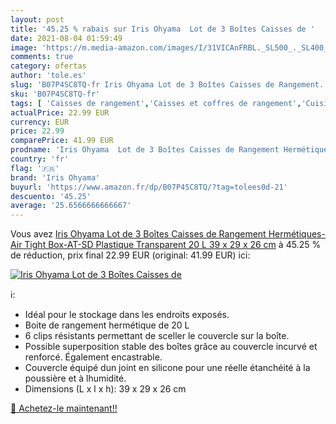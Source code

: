 ```yaml
---
layout: post
title: '45.25 % rabais sur Iris Ohyama  Lot de 3 Boîtes Caisses de '
date: 2021-08-04 01:59:49
image: 'https://m.media-amazon.com/images/I/31VICAnFRBL._SL500_._SL400_.jpg'
comments: true
category: ofertas
author: 'tole.es'
slug: 'B07P4SC8TQ-fr Iris Ohyama Lot de 3 Boîtes Caisses de Rangement...'
sku: 'B07P4SC8TQ-fr'
tags: [ 'Caisses de rangement','Caisses et coffres de rangement','Cuisine et Maison','Paniers et boîtes de rangement','Rangement et organisation','iris ohyama', ]
actualPrice: 22.99 EUR
currency: EUR
price: 22.99
comparePrice: 41.99 EUR
prodname: 'Iris Ohyama  Lot de 3 Boîtes Caisses de Rangement Hermétiques-Air Tight Box-AT-SD  Plastique  Transparent  20 L  39 x 29 x 26 cm'
country: 'fr'
flag: '🇫🇷'
brand: 'Iris Ohyama'
buyurl: 'https://www.amazon.fr/dp/B07P4SC8TQ/?tag=tolees0d-21'
descuento: '45.25'
average: '25.6566666666667'
---
```


Vous avez [Iris Ohyama  Lot de 3 Boîtes Caisses de Rangement Hermétiques-Air Tight Box-AT-SD  Plastique  Transparent  20 L  39 x 29 x 26 cm](https://www.amazon.fr/dp/B07P4SC8TQ/?tag=tolees0d-21)  à  45.25 % de réduction, prix final  22.99 EUR (original: 41.99 EUR) ici:

[![Iris Ohyama  Lot de 3 Boîtes Caisses de ](https://m.media-amazon.com/images/I/31VICAnFRBL._SL500_._SL400_.jpg)](https://www.amazon.fr/dp/B07P4SC8TQ/?tag=tolees0d-21)

ℹ️:

- Idéal pour le stockage dans les endroits exposés.
- Boite de rangement hermétique de 20 L
- 6 clips résistants permettant de sceller le couvercle sur la boîte.
- Possible superposition stable des boîtes grâce au couvercle incurvé et renforcé. Également encastrable.
- Couvercle équipé dun joint en silicone pour une réelle étanchéité à la poussière et à lhumidité.
- Dimensions (L x l x h): 39 x 29 x 26 cm

[🛒 Achetez-le maintenant!!](https://www.amazon.fr/dp/B07P4SC8TQ/?tag=tolees0d-21)
